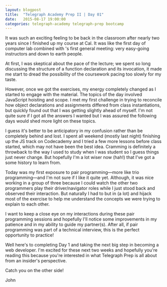 ```yaml
---
layout: blogpost
title:  "Telegraph Academy Prep II | Day 01"
date:   2015-08-17 19:00:00
categories: telegraph-academy telegraph-prep bootcamp
---
```


It was such an exciting feeling to be back in the classroom after nearly two years since I finished up my course at Cal. It was like the first day of computer lab combined with <insert student organization>'s first general meeting: very easy-going instructors and down to earth people.

At first, I was skeptical about the pace of the lecture; we spent so long discussing the structure of a function declaration and its invocation, it made me start to dread the possibility of the coursework pacing too slowly for my taste.

However, once we got the exercises, my energy completely changed as I started to engage with the material. The topics of the day involved JavaScript hoisting and scope. I met my first challenge in trying to reconcile how object declarations and assignments differed from class instantiations, but quickly found out that I was getting slightly ahead of myself. I'm not quite sure if I got all the answers I wanted but I was assured the following days would shed more light on these topics.

I guess it's better to be anticipatory in my confusion rather than be completely behind and lost. I spent all weekend (mostly last night) finishing up the JS track on Codecademy and I tried a few more lessons before class started, which may not have been the best idea. Cramming is definitely a throwback to the way I used to study when I was student so I guess things just never change. But hopefully I'm a lot wiser now (hah!) that I've got a some history to learn from.

Today was my first exposure to pair programming&mdash;more like trio programming&mdash;and I'm not sure if I like it quite yet. Although, it was nice working in a group of three because I could watch the other two programmers play their driver/navigator roles while I just stood back and observed their interaction. But naturally I had to but in (a lot) and hijack most of the exercise to help me understand the concepts we were trying to explain to each other.

I want to keep a close eye on my interactions during these pair programming sessions and hopefully I'll notice some improvements in my patience and in my ability to guide my partner(s). After all, if pair programming was part of a technical interview, this is the perfect opportunity to practice!

Well here's to completing Day 1 and taking the next big step in becoming a web developer. I'm excited for these next two weeks and hopefully you're reading this because you're interested in what Telegraph Prep is all about from an insider's perspective.

Catch you on the other side!

John
